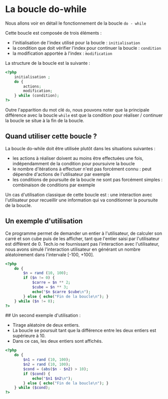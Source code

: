 # La boucle do-while

Nous allons voir en détail le fonctionnement de la boucle `do - while`

Cette boucle est composée de trois éléments :

- l'initialisation de l'index utilisé pour la boucle : `initialisation`
- la condition que doit vérifier l'index pour continuer la boucle : `condition`
- la modification apportée à l'index : ̀`modification`

La structure de la boucle est la suivante :

```php
<?php
    initialisation ;
    do {
        actions;
        modification;
    } while (condition);
?>
```

Outre l'apparition du mot clé `do`, nous pouvons noter que la principale différence avec la boucle `while` est que la condition pour réaliser / continuer la boucle se situe à la fin de la boucle.


## Quand utiliser cette boucle ?

La boucle do-while doit être utilisée plutôt dans les situations suivantes :

- les actions à réaliser doivent au moins être effectuées une fois, indépendamment de la condition pour poursuivre la boucle
- le nombre d'itérations à effectuer n'est pas forcément connu : peut dépendre d'actions de l'utilisateur par exemple
- les conditions de poursuite de la boucle ne sont pas forcément simples : combinaison de conditions par exemple

Un cas d'utilisation classique de cette boucle est : une interaction avec l'utilisateur pour recueillir une information qui va conditionner la poursuite de la boucle.


## Un exemple d'utilisation

Ce programme permet de demander un entier à l'utilisateur, de calculer son carré et son cube puis de les afficher, tant que l'entier saisi par l'utilisateur est différent de 0.
Tech.io ne fournissant pas l'interaction avec l'utilisateur, nous avons simulé l'interaction utilisateur en générant un nombre aléatoirement dans l'intervale [-100, +100]. 

```php runnable
<?php
    do {
        $n = rand (10, 100);
        if ($n != 0) {
            $carre = $n ** 2;
            $cube = $n ** 3;
            echo("$n $carre $cube\n");
        } else { echo("Fin de la boucle\n"); }
    } while ($n != 0);
?>
```


## Un second exemple d'utilisation : 

- Tirage aléatoire de deux entiers.
- La boucle se poursuit tant que la différence entre les deux entiers est supérieure à 10.
- Dans ce cas, les deux entiers sont affichés.

```php runnable
<?php
    do {
        $n1 = rand (10, 100);
        $n2 = rand (10, 100);
        $cond = (abs($n - $n2) > 10);
        if ($cond) {
            echo("$n1 $n2\n");
        } else { echo("Fin de la boucle\n"); }
    } while ($cond);
?>
```